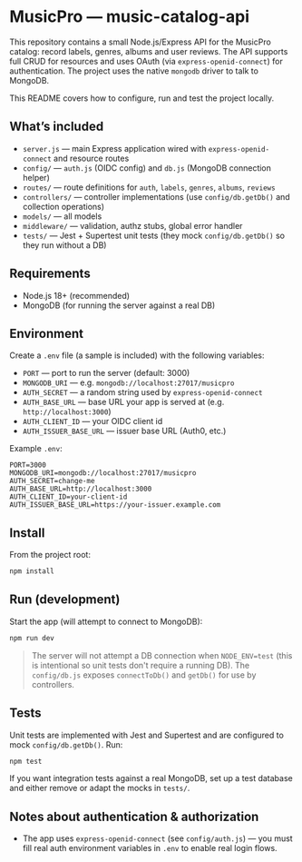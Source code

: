 # MusicPro — music-catalog-api

This repository contains a small Node.js/Express API for the MusicPro catalog: record labels, genres, albums and user reviews. The API supports full CRUD for resources and uses OAuth (via `express-openid-connect`) for authentication. The project uses the native `mongodb` driver to talk to MongoDB.

This README covers how to configure, run and test the project locally.

## What’s included

- `server.js` — main Express application wired with `express-openid-connect` and resource routes
- `config/` — `auth.js` (OIDC config) and `db.js` (MongoDB connection helper)
- `routes/` — route definitions for `auth`, `labels`, `genres`, `albums`, `reviews`
- `controllers/` — controller implementations (use `config/db.getDb()` and collection operations)
- `models/` — all models
- `middleware/` — validation, authz stubs, global error handler
- `tests/` — Jest + Supertest unit tests (they mock `config/db.getDb()` so they run without a DB)

## Requirements

- Node.js 18+ (recommended)
- MongoDB (for running the server against a real DB)

## Environment

Create a `.env` file (a sample is included) with the following variables:

- `PORT` — port to run the server (default: 3000)
- `MONGODB_URI` — e.g. `mongodb://localhost:27017/musicpro`
- `AUTH_SECRET` — a random string used by `express-openid-connect`
- `AUTH_BASE_URL` — base URL your app is served at (e.g. `http://localhost:3000`)
- `AUTH_CLIENT_ID` — your OIDC client id
- `AUTH_ISSUER_BASE_URL` — issuer base URL (Auth0, etc.)

Example `.env`:

```
PORT=3000
MONGODB_URI=mongodb://localhost:27017/musicpro
AUTH_SECRET=change-me
AUTH_BASE_URL=http://localhost:3000
AUTH_CLIENT_ID=your-client-id
AUTH_ISSUER_BASE_URL=https://your-issuer.example.com
```

## Install

From the project root:

```powershell
npm install
```

## Run (development)

Start the app (will attempt to connect to MongoDB):

```powershell
npm run dev
```

> The server will not attempt a DB connection when `NODE_ENV=test` (this is intentional so unit tests don't require a running DB). The `config/db.js` exposes `connectToDb()` and `getDb()` for use by controllers.

## Tests

Unit tests are implemented with Jest and Supertest and are configured to mock `config/db.getDb()`. Run:

```powershell
npm test
```

If you want integration tests against a real MongoDB, set up a test database and either remove or adapt the mocks in `tests/`.

## Notes about authentication & authorization

- The app uses `express-openid-connect` (see `config/auth.js`) — you must fill real auth environment variables in `.env` to enable real login flows.


